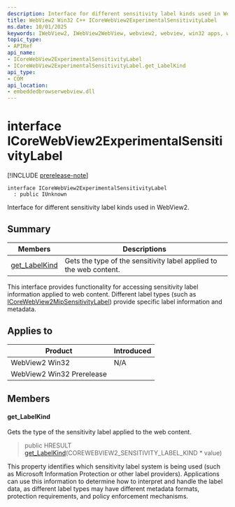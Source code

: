 ```yaml
---
description: Interface for different sensitivity label kinds used in WebView2.
title: WebView2 Win32 C++ ICoreWebView2ExperimentalSensitivityLabel
ms.date: 10/01/2025
keywords: IWebView2, IWebView2WebView, webview2, webview, win32 apps, win32, edge, ICoreWebView2, ICoreWebView2Controller, browser control, edge html, ICoreWebView2ExperimentalSensitivityLabel
topic_type: 
- APIRef
api_name:
- ICoreWebView2ExperimentalSensitivityLabel
- ICoreWebView2ExperimentalSensitivityLabel.get_LabelKind
api_type:
- COM
api_location:
- embeddedbrowserwebview.dll
---
```


# interface ICoreWebView2ExperimentalSensitivityLabel

[!INCLUDE [prerelease-note](../includes/prerelease-note.md)]

```
interface ICoreWebView2ExperimentalSensitivityLabel
  : public IUnknown
```

Interface for different sensitivity label kinds used in WebView2.

## Summary

 Members                        | Descriptions
--------------------------------|---------------------------------------------
[get_LabelKind](#get_labelkind) | Gets the type of the sensitivity label applied to the web content.

This interface provides functionality for accessing sensitivity label information applied to web content. Different label types (such as [ICoreWebView2MipSensitivityLabel](https://review.learn.microsoft.com/en-us/microsoft-edge/webview2/reference/win32/icorewebview2experimentalmipsensitivitylabel?view=webview2-1.0.3590-prerelease)) provide specific label information and metadata.

## Applies to

Product                         | Introduced
--------------------------------|---------------------------------------------
WebView2 Win32            |    N/A
WebView2 Win32 Prerelease |    

## Members

#### get_LabelKind

Gets the type of the sensitivity label applied to the web content.

> public HRESULT [get_LabelKind](#get_labelkind)(COREWEBVIEW2_SENSITIVITY_LABEL_KIND * value)

This property identifies which sensitivity label system is being used (such as Microsoft Information Protection or other label providers). Applications can use this information to determine how to interpret and handle the label data, as different label types may have different metadata formats, protection requirements, and policy enforcement mechanisms.

